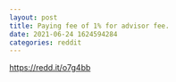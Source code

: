 ```yaml
--- 
layout: post 
title: Paying fee of 1% for advisor fee. 
date: 2021-06-24 1624594284 
categories: reddit 
--- 
```

https://redd.it/o7g4bb